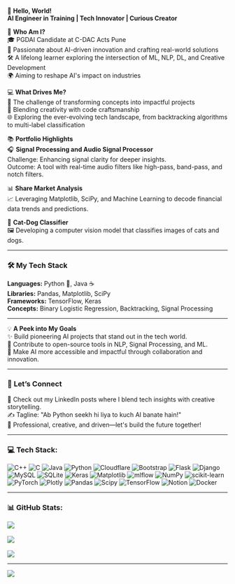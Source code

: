 👋 **Hello, World!**  
**AI Engineer in Training | Tech Innovator | Curious Creator**

🌟 **Who Am I?**  
🎓 PGDAI Candidate at C-DAC Acts Pune  
🤖 Passionate about AI-driven innovation and crafting real-world solutions  
🛠 A lifelong learner exploring the intersection of ML, NLP, DL, and Creative Development  
🌍 Aiming to reshape AI's impact on industries  

💻 **What Drives Me?**  
🚀 The challenge of transforming concepts into impactful projects  
🎨 Blending creativity with code craftsmanship  
🌐 Exploring the ever-evolving tech landscape, from backtracking algorithms to multi-label classification

📚 **Portfolio Highlights**  
🎧 **Signal Processing and Audio Signal Processor**  
Challenge: Enhancing signal clarity for deeper insights.  
Outcome: A tool with real-time audio filters like high-pass, band-pass, and notch filters.  

📊 **Share Market Analysis**  
📈 Leveraging Matplotlib, SciPy, and Machine Learning to decode financial data trends and predictions.  

🐾 **Cat-Dog Classifier**  
🖼 Developing a computer vision model that classifies images of cats and dogs.

---

### 🛠️ **My Tech Stack**  
**Languages:** Python 🐍, Java ☕  
**Libraries:** Pandas, Matplotlib, SciPy  
**Frameworks:** TensorFlow, Keras  
**Concepts:** Binary Logistic Regression, Backtracking, Signal Processing

---

💡 **A Peek into My Goals**  
✨ Build pioneering AI projects that stand out in the tech world.  
🧩 Contribute to open-source tools in NLP, Signal Processing, and ML.  
🌟 Make AI more accessible and impactful through collaboration and innovation.

---

### 📝 **Let’s Connect**  
💬 Check out my LinkedIn posts where I blend tech insights with creative storytelling.  
✍️ Tagline: "Ab Python seekh hi liya to kuch AI banate hain!"  
📌 Professional, creative, and driven—let's build the future together!

---

### 💻 **Tech Stack:**  
![C++](https://img.shields.io/badge/c++-%2300599C.svg?style=for-the-badge&logo=c%2B%2B&logoColor=white) ![C](https://img.shields.io/badge/c-%2300599C.svg?style=for-the-badge&logo=c&logoColor=white) ![Java](https://img.shields.io/badge/java-%23ED8B00.svg?style=for-the-badge&logo=openjdk&logoColor=white) ![Python](https://img.shields.io/badge/python-3670A0?style=for-the-badge&logo=python&logoColor=ffdd54) ![Cloudflare](https://img.shields.io/badge/Cloudflare-F38020?style=for-the-badge&logo=Cloudflare&logoColor=white) ![Bootstrap](https://img.shields.io/badge/bootstrap-%238511FA.svg?style=for-the-badge&logo=bootstrap&logoColor=white) ![Flask](https://img.shields.io/badge/flask-%23000.svg?style=for-the-badge&logo=flask&logoColor=white) ![Django](https://img.shields.io/badge/django-%23092E20.svg?style=for-the-badge&logo=django&logoColor=white) ![MySQL](https://img.shields.io/badge/mysql-4479A1.svg?style=for-the-badge&logo=mysql&logoColor=white) ![SQLite](https://img.shields.io/badge/sqlite-%2307405e.svg?style=for-the-badge&logo=sqlite&logoColor=white) ![Keras](https://img.shields.io/badge/Keras-%23D00000.svg?style=for-the-badge&logo=Keras&logoColor=white) ![Matplotlib](https://img.shields.io/badge/Matplotlib-%23ffffff.svg?style=for-the-badge&logo=Matplotlib&logoColor=black) ![mlflow](https://img.shields.io/badge/mlflow-%23d9ead3.svg?style=for-the-badge&logo=numpy&logoColor=blue) ![NumPy](https://img.shields.io/badge/numpy-%23013243.svg?style=for-the-badge&logo=numpy&logoColor=white) ![scikit-learn](https://img.shields.io/badge/scikit--learn-%23F7931E.svg?style=for-the-badge&logo=scikit-learn&logoColor=white) ![PyTorch](https://img.shields.io/badge/PyTorch-%23EE4C2C.svg?style=for-the-badge&logo=PyTorch&logoColor=white) ![Plotly](https://img.shields.io/badge/Plotly-%233F4F75.svg?style=for-the-badge&logo=plotly&logoColor=white) ![Pandas](https://img.shields.io/badge/pandas-%23150458.svg?style=for-the-badge&logo=pandas&logoColor=white) ![Scipy](https://img.shields.io/badge/SciPy-%230C55A5.svg?style=for-the-badge&logo=scipy&logoColor=%white) ![TensorFlow](https://img.shields.io/badge/TensorFlow-%23FF6F00.svg?style=for-the-badge&logo=TensorFlow&logoColor=white) ![Notion](https://img.shields.io/badge/Notion-%23000000.svg?style=for-the-badge&logo=notion&logoColor=white) ![Docker](https://img.shields.io/badge/docker-%230db7ed.svg?style=for-the-badge&logo=docker&logoColor=white)

---

### 📊 **GitHub Stats:**  
![](https://github-readme-stats.vercel.app/api?username=HarshJain006&theme=vue-dark&hide_border=false&include_all_commits=false&count_private=false)<br/>  
![](https://github-readme-streak-stats.herokuapp.com/?user=HarshJain006&theme=vue-dark&hide_border=false)<br/>  
![](https://github-readme-stats.vercel.app/api/top-langs/?username=HarshJain006&theme=vue-dark&hide_border=false&include_all_commits=false&count_private=false&layout=compact)

---

[![](https://visitcount.itsvg.in/api?id=HarshJain006&icon=0&color=0)](https://visitcount.itsvg.in)

